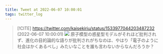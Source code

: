 ```yaml
---
title: Tweet at 2022-06-07 10:00:01
tags: twitter_log
---
```


> [!CITE] https://twitter.com/kaisekiriu/status/1533977044203487232 (2022-06-07 10:00:01)
> ![](https://twitter.com/kaisekiriu/status/1533977044203487232)
> 原子模型の惑星型モデルがそれほど批判されず、進化の目的論的な語りが批判されがちなのは、やはり「電子のように社会はかくあるべし」みたいなことを誰も言わないからなんだろうか？
